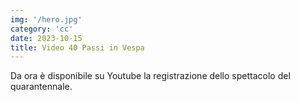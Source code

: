 ```yaml
---
img: '/hero.jpg'
category: 'cc'
date: 2023-10-15
title: Video 40 Passi in Vespa
---
```


Da ora è disponibile su Youtube la registrazione dello spettacolo del quarantennale.  